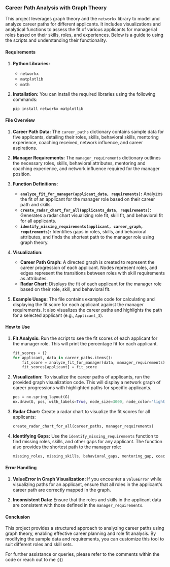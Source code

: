 ### Career Path Analysis with Graph Theory

This project leverages graph theory and the `networkx` library to model and analyze career paths for different applicants. It includes visualizations and analytical functions to assess the fit of various applicants for managerial roles based on their skills, roles, and experiences. Below is a guide to using the scripts and understanding their functionality.

#### Requirements

1. **Python Libraries:**
   - `networkx`
   - `matplotlib`
   - `math`

2. **Installation:**
   You can install the required libraries using the following commands:
   ```bash
   pip install networkx matplotlib
   ```

#### File Overview

1. **Career Path Data:**
   The `career_paths` dictionary contains sample data for five applicants, detailing their roles, skills, behavioral skills, mentoring experience, coaching received, network influence, and career aspirations.

2. **Manager Requirements:**
   The `manager_requirements` dictionary outlines the necessary roles, skills, behavioral attributes, mentoring and coaching experience, and network influence required for the manager position.

3. **Function Definitions:**
   - **`analyze_fit_for_manager(applicant_data, requirements)`:** Analyzes the fit of an applicant for the manager role based on their career path and skills.
   - **`create_radar_chart_for_all(applicants_data, requirements)`:** Generates a radar chart visualizing role fit, skill fit, and behavioral fit for all applicants.
   - **`identify_missing_requirements(applicant, career_graph, requirements)`:** Identifies gaps in roles, skills, and behavioral attributes, and finds the shortest path to the manager role using graph theory.

4. **Visualization:**
   - **Career Path Graph:** A directed graph is created to represent the career progression of each applicant. Nodes represent roles, and edges represent the transitions between roles with skill requirements as attributes.
   - **Radar Chart:** Displays the fit of each applicant for the manager role based on their role, skill, and behavioral fit.

5. **Example Usage:**
   The file contains example code for calculating and displaying the fit score for each applicant against the manager requirements. It also visualizes the career paths and highlights the path for a selected applicant (e.g., `Applicant_3`).

#### How to Use

1. **Fit Analysis:**
   Run the script to see the fit scores of each applicant for the manager role. This will print the percentage fit for each applicant.

   ```python
   fit_scores = {}
   for applicant, data in career_paths.items():
       fit_score = analyze_fit_for_manager(data, manager_requirements)
       fit_scores[applicant] = fit_score
   ```

2. **Visualization:**
   To visualize the career paths of applicants, run the provided graph visualization code. This will display a network graph of career progressions with highlighted paths for specific applicants.

   ```python
   pos = nx.spring_layout(G)
   nx.draw(G, pos, with_labels=True, node_size=3000, node_color='lightblue', font_size=10, font_weight='bold', arrowsize=20)
   ```

3. **Radar Chart:**
   Create a radar chart to visualize the fit scores for all applicants:

   ```python
   create_radar_chart_for_all(career_paths, manager_requirements)
   ```

4. **Identifying Gaps:**
   Use the `identify_missing_requirements` function to find missing roles, skills, and other gaps for any applicant. The function also provides the shortest path to the manager role:

   ```python
   missing_roles, missing_skills, behavioral_gaps, mentoring_gap, coaching_gap, network_gap, path_to_manager = identify_missing_requirements(applicant_data, G, manager_requirements)
   ```

#### Error Handling

1. **ValueError in Graph Visualization:**
   If you encounter a `ValueError` while visualizing paths for an applicant, ensure that all roles in the applicant's career path are correctly mapped in the graph.

2. **Inconsistent Data:**
   Ensure that the roles and skills in the applicant data are consistent with those defined in the `manager_requirements`.

#### Conclusion

This project provides a structured approach to analyzing career paths using graph theory, enabling effective career planning and role fit analysis. By modifying the sample data and requirements, you can customize this tool to suit different roles and skill sets.

For further assistance or queries, please refer to the comments within the code or reach out to me :)))
